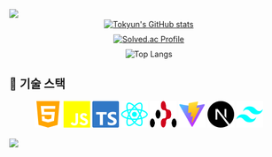 <img src="https://capsule-render.vercel.app/api?type=waving&color=82EEFD&height=200&section=header&text=🖐️Hi,%20there.&fontSize=60&fontColor=555555" />

<div align="center">
  <a href="https://github.com/anuraghazra/github-readme-stats">
    <img src="https://github-readme-stats.vercel.app/api?username=ToKyun02" alt="Tokyun's GitHub stats" style="margin-bottom: 10px;" width=360>
  </a>
</div>
<div align="center">
  <a href="https://solved.ac/profile/badugi1325">
    <img src="http://mazassumnida.wtf/api/v2/generate_badge?boj=badugi1325" alt="Solved.ac Profile" style="margin-bottom: 10px;" width=360>
  </a>
</div>
<div align="center">
   <img src="https://github-readme-stats.vercel.app/api/top-langs/?username=ToKyun02&layout=compact" alt="Top Langs" width=360>
</div>

## 💎 기술 스택

<div align="center">
  <a target="_blank" href="https://developer.mozilla.org/en-US/docs/Glossary/HTML5"><img src="icons/html.svg" alt="HTML5" width="48" height="48"/></a>
  <a target="_blank" href="https://aws.amazon.com/ko/what-is/javascript/"><img src="icons/js.svg" alt="javascript" width="48" height="48"/></a>
  <a target="_blank" href="https://typescriptlang.org/"><img src="icons/ts.svg" alt="typescript" width="48" height="48"/></a>
  <a target="_blank" href="https://reactjs.org"><img src="icons/react.svg" alt="react" width="48" height="48"/></a>
  <a target="_blank" href="https://reactrouter.com/en/main"><img src="icons/react-router.svg" alt="react-router" width="48" height="48"/></a>
  <a target="_blank" href="https://ko.vite.dev/"><img src="icons/vite.svg" alt="vite" width="48" height="48"/></a>
  <a target="_blank" href="https://nextjs.org/"><img src="icons/nextjs.svg" alt="nextjs" width="48" height="48"/></a>
  <a target="_blank" href="https://tailwindcss.com/"><img src="icons/tailwind.svg" alt="tailwindcss" width="48" height="48"/></a>

</div>

<br/>

<img src="https://capsule-render.vercel.app/api?type=waving&color=82EEFD&height=200&section=footer&fontSize=20&fontColor=555555&text=Email%20%3A%20developtk02@gmail.com" />
